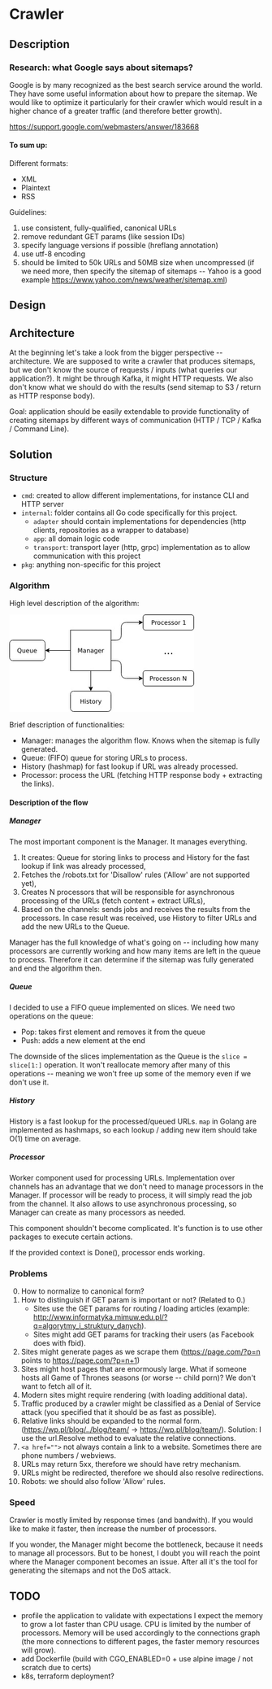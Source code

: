 # Crawler

## Description

### Research: what Google says about sitemaps?

Google is by many recognized as the best search service around the world. They have some useful information about how to prepare the sitemap. We would like to optimize it particularly for their crawler which would result in a higher chance of a greater traffic (and therefore better growth).

https://support.google.com/webmasters/answer/183668

#### To sum up:

Different formats:
 - XML
 - Plaintext
 - RSS

Guidelines:
 1. use consistent, fully-qualified, canonical URLs
 2. remove redundant GET params (like session IDs)
 3. specify language versions if possible (hreflang annotation)
 4. use utf-8 encoding
 5. should be limited to 50k URLs and 50MB size when uncompressed (if we need more, then specify the sitemap of sitemaps -- Yahoo is a good example https://www.yahoo.com/news/weather/sitemap.xml)

## Design

## Architecture

At the beginning let's take a look from the bigger perspective -- architecture.
We are supposed to write a crawler that produces sitemaps, but we don't know the source of requests / inputs (what queries our application?). It might be through Kafka, it might HTTP requests.
We also don't know what we should do with the results (send sitemap to S3 / return as HTTP response body).

Goal: application should be easily extendable to provide functionality of creating sitemaps by different ways of communication (HTTP / TCP / Kafka / Command Line).

## Solution

### Structure

 - `cmd`: created to allow different implementations, for instance CLI and HTTP server
 - `internal`: folder contains all Go code specifically for this project.
    - `adapter` should contain implementations for dependencies (http clients, repositories as a wrapper to database)
    - `app`: all domain logic code
    - `transport`: transport layer (http, grpc) implementation as to allow communication with this project
 - `pkg`: anything non-specific for this project

### Algorithm

High level description of the algorithm:

![DrawIO](docs/algorithm.jpg)

Brief description of functionalities:
 - Manager: manages the algorithm flow. Knows when the sitemap is fully generated.
 - Queue: (FIFO) queue for storing URLs to process.
 - History (hashmap) for fast lookup if URL was already processed.
 - Processor: process the URL (fetching HTTP response body + extracting the links).

#### Description of the flow

##### Manager

The most important component is the Manager. It manages everything.
 1. It creates: Queue for storing links to process and History for the fast lookup if link was already processed,
 2. Fetches the /robots.txt for 'Disallow' rules ('Allow' are not supported yet),
 3. Creates N processors that will be responsible for asynchronous processing of the URLs (fetch content + extract URLs),
 4. Based on the channels: sends jobs and receives the results from the processors. In case result was received, use History
    to filter URLs and add the new URLs to the Queue.

Manager has the full knowledge of what's going on -- including how many processors are currently working and how many items
are left in the queue to process. Therefore it can determine if the sitemap was fully generated and end the algorithm then.

##### Queue

I decided to use a FIFO queue implemented on slices. We need two operations on the queue:
 - Pop: takes first element and removes it from the queue
 - Push: adds a new element at the end

The downside of the slices implementation as the Queue is the `slice = slice[1:]` operation. It won't reallocate memory after many
of this operations -- meaning we won't free up some of the memory even if we don't use it.

##### History

History is a fast lookup for the processed/queued URLs. `map` in Golang are implemented as hashmaps, so each lookup / adding new item should take O(1) time on average.

##### Processor

Worker component used for processing URLs. Implementation over channels has an advantage that we don't need to manage processors in the Manager. If processor will be ready to process, it will simply read the job from the channel.
It also allows to use asynchronous processing, so Manager can create as many processors as needed.

This component shouldn't become complicated. It's function is to use other packages to execute certain actions.

If the provided context is Done(), processor ends working.

### Problems

 0. How to normalize to canonical form?
 1. How to distinguish if GET param is important or not? (Related to 0.)
    - Sites use the GET params for routing / loading articles (example: http://www.informatyka.mimuw.edu.pl/?q=algorytmy_i_struktury_danych).
    - Sites might add GET params for tracking their users (as Facebook does with fbid).
 2. Sites might generate pages as we scrape them (https://page.com/?p=n points to https://page.com/?p=n+1)
 3. Sites might host pages that are enormously large. What if someone hosts all Game of Thrones seasons (or worse -- child porn)? We don't want to fetch all of it.
 4. Modern sites might require rendering (with loading additional data).
 5. Traffic produced by a crawler might be classified as a Denial of Service attack (you specified that it should be as fast as possible).
 6. Relative links should be expanded to the normal form. (https://wp.pl/blog/../blog/team/ -> https://wp.pl/blog/team/).
    Solution: I use the url.Resolve method to evaluate the relative connections.
 7. `<a href="">` not always contain a link to a website. Sometimes there are phone numbers / webviews.
 8. URLs may return 5xx, therefore we should have retry mechanism.
 9. URLs might be redirected, therefore we should also resolve redirections.
 10. Robots: we should also follow 'Allow' rules.

### Speed

Crawler is mostly limited by response times (and bandwith). If you would like to make it faster, then increase the number of processors.

If you wonder, the Manager might become the bottleneck, because it needs to manage all processors. But to be honest, I doubt you will reach the point where the Manager component becomes an issue. After all it's the tool for generating the sitemaps and not the DoS attack.

## TODO

 - profile the application to validate with expectations
  I expect the memory to grow a lot faster than CPU usage. CPU is limited by the number of processors. Memory will be used accordingly to the connections graph (the more connections to different pages, the faster memory resources will grow).
 - add Dockerfile (build with CGO_ENABLED=0 + use alpine image / not scratch due to certs)
 - k8s, terraform deployment?
